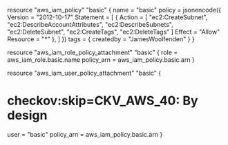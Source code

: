 resource "aws_iam_policy" "basic" {
  name = "basic"
  policy = jsonencode({
    Version = "2012-10-17"
    Statement = [
      {
        Action = [
          "ec2:CreateSubnet",
          "ec2:DescribeAccountAttributes",
          "ec2:DescribeSubnets",
          "ec2:DeleteSubnet",
          "ec2:CreateTags",
          "ec2:DeleteTags"
        ]
        Effect   = "Allow"
        Resource = "*"
      },
    ]
  })
  tags = { createdby = "JamesWoolfenden" }
}

resource "aws_iam_role_policy_attachment" "basic" {
  role       = aws_iam_role.basic.name
  policy_arn = aws_iam_policy.basic.arn
}

resource "aws_iam_user_policy_attachment" "basic" {
  # checkov:skip=CKV_AWS_40: By design
  user       = "basic"
  policy_arn = aws_iam_policy.basic.arn
}
